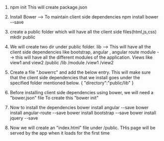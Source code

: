 
1) npm init
	This will create package.json

2) Install Bower --> To maintain client side dependencies
	npm install bower --save

3) create a public folder which will have all the client side files(html,js,css)
	mkdir public
 
4) We will create two dir under public folder. 
	lib --> This will have all the client side dependencies like bootstrap, angular , angular route
	module --> this will have all the different modules of the application. Views like view1 and view2
	/public
			/lib
			/module
				/view1
				/view2

5) Create a file ".bowerrc" and add the below entry. This will make sure that the client side dependencies that we install goes under the specified folder mentioned below. 
	{
		"directory":"public/lib"
	}

6) Before installing client side dependencies using bower, we will need a "bower.json" file
	To create this "bower init"

7) Now to install the dependencies
	bower install angular --save
	bower install angular-route --save
	bower install bootstrap --save
	bower install jquery --save

8) Now we will create an "index.html" file under /public. THis page will be served by the app when it loads for the first time




